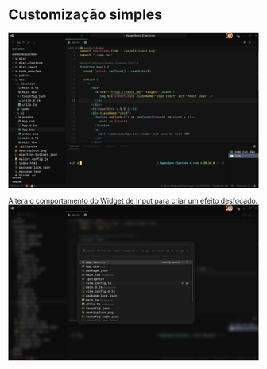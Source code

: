 # Customização simples
![screenshot](./screenshot.png) 

Altera o comportamento do Widget de Input para criar um efeito desfocado.
![screenshot_desfocada](./screenshot_2.png) 

